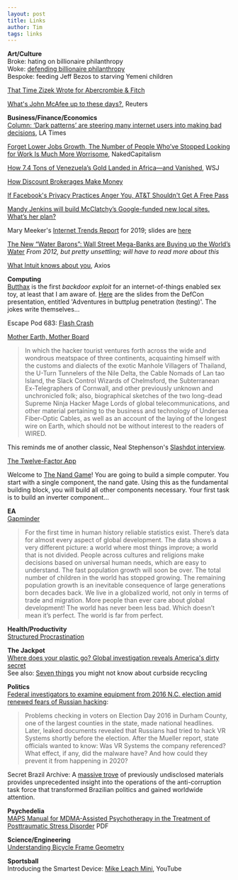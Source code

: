 ```yaml
---
layout: post
title: Links
author: Tim
tags: links
---
```


**Art/Culture**  
Broke: hating on billionaire philanthropy  
Woke: [defending billionaire philanthropy](https://slatestarcodex.com/2019/07/29/against-against-billionaire-philanthropy/)  
Bespoke: feeding Jeff Bezos to starving Yemeni children  

[That Time Zizek Wrote for Abercrombie & Fitch](http://www.critical-theory.com/that-time-zizek-wrote-for-abercrombie-fitch/)  

[What's John McAfee up to these days?](https://www.reuters.com/article/us-cuba-usa-mcafee/fugitive-u-s-tech-guru-cryptocurrency-is-next-cuban-revolution-idUSKCN1U028D), Reuters  

**Business/Finance/Economics**  
[Column: ‘Dark patterns’ are steering many internet users into making bad decisions](https://www.latimes.com/business/lazarus/la-fi-lazarus-dark-patterns-consumer-consent-20190625-story.html), LA Times  

[Forget Lower Jobs Growth, The Number of People Who’ve Stopped Looking for Work Is Much More Worrisome](https://www.nakedcapitalism.com/2019/06/forget-lower-jobs-growth-the-number-of-people-whove-stopped-looking-for-work-is-much-more-worrisome.html), NakedCapitalism    

[How 7.4 Tons of Venezuela’s Gold Landed in Africa—and Vanished](https://www.wsj.com/articles/how-7-4-tons-of-venezuelas-gold-landed-in-africaand-vanished-11560867792?mod=hp_featst_pos2), WSJ  

[How Discount Brokerages Make Money](https://www.kalzumeus.com/2019/6/26/how-brokerages-make-money/)  

[If Facebook's Privacy Practices Anger You, AT&T Shouldn't Get A Free Pass](https://www.techdirt.com/articles/20190528/07471242288/if-facebooks-privacy-practices-anger-you-att-shouldnt-get-free-pass.shtml)  

[Mandy Jenkins will build McClatchy’s Google-funded new local sites. What’s her plan?](https://www.niemanlab.org/2019/06/mandy-jenkins-will-build-mcclatchys-google-funded-new-local-sites-whats-her-plan/)  

Mary Meeker's [Internet Trends Report](https://www.youtube.com/watch?v=G_dwZB5h56E) for 2019; slides are [here](https://www.bondcap.com/report/itr19/)  

[The New “Water Barons”: Wall Street Mega-Banks are Buying up the World’s Water](https://www.globalresearch.ca/the-new-water-barons-wall-street-mega-banks-are-buying-up-the-worlds-water/5383274) *From 2012, but pretty unsettling; will have to read more about this*

[What Intuit knows about you](https://www.axios.com/what-intuit-knows-about-you-d4ea9f53-c116-48e1-948f-e204c3767b54.html), Axios  

**Computing**  
[Butthax](https://github.com/smealum/butthax) is the first *backdoor exploit* for an internet-of-things enabled sex toy, at least that I am aware of. [Here](https://media.defcon.org/DEF%20CON%2027/DEF%20CON%2027%20presentations/DEFCON-27-smea-Adventures-in-smart-buttplug-penetration-testing.pdf) are the slides from the DefCon presentation, entitled 'Adventures in buttplug penetration (testing)'. The jokes write themselves...  

Escape Pod 683: [Flash Crash](http://escapepod.org/2019/06/06/escape-pod-683-flash-crash/)  

[Mother Earth, Mother Board](https://www.wired.com/1996/12/ffglass/) 
>In which the hacker tourist ventures forth across the wide and wondrous meatspace of three continents, acquainting himself with the customs and dialects of the exotic Manhole Villagers of Thailand, the U-Turn Tunnelers of the Nile Delta, the Cable Nomads of Lan tao Island, the Slack Control Wizards of Chelmsford, the Subterranean Ex-Telegraphers of Cornwall, and other previously unknown and unchronicled folk; also, biographical sketches of the two long-dead Supreme Ninja Hacker Mage Lords of global telecommunications, and other material pertaining to the business and technology of Undersea Fiber-Optic Cables, as well as an account of the laying of the longest wire on Earth, which should not be without interest to the readers of WIRED.  

This reminds me of another classic, Neal Stephenson's [Slashdot interview](https://slashdot.org/story/04/10/20/1518217/neal-stephenson-responds-with-wit-and-humor).  

[The Twelve-Factor App](https://12factor.net/)  

Welcome to [The Nand Game](http://nandgame.com/)! You are going to build a simple computer. You start with a single component, the nand gate. Using this as the fundamental building block, you will build all other components necessary. Your first task is to build an inverter component...  

**EA**  
[Gapminder](https://www.gapminder.org/)
>For the first time in human history reliable statistics exist. There’s data for almost every aspect of global development. The data shows a very different picture: a world where most things improve; a world that is not divided. People across cultures and religions make decisions based on universal human needs, which are easy to understand. The fast population growth will soon be over. The total number of children in the world has stopped growing. The remaining population growth is an inevitable consequence of large generations born decades back. We live in a globalized world, not only in terms of trade and migration. More people than ever care about global development! The world has never been less bad. Which doesn’t mean it’s perfect. The world is far from perfect.

**Health/Productivity**  
[Structured Procrastination](http://www.structuredprocrastination.com/)  

**The Jackpot**  
[Where does your plastic go? Global investigation reveals America's dirty secret](https://www.theguardian.com/us-news/2019/jun/17/recycled-plastic-america-global-crisis)  
See also: [Seven things](https://www.theguardian.com/environment/2019/jun/17/recycling-plastic-wrong-guide) you might not know about curbside recycling  

**Politics**  
[Federal investigators to examine equipment from 2016 N.C. election amid renewed fears of Russian hacking](https://www.washingtonpost.com/investigations/federal-investigators-to-examine-equipment-from-2016-north-carolina-election-amid-renewed-fears-of-russian-hacking/2019/06/05/b70402e6-7816-11e9-b7ae-390de4259661_story.html?noredirect=on):
>Problems checking in voters on Election Day 2016 in Durham County, one of the largest counties in the state, made national headlines. Later, leaked documents revealed that Russians had tried to hack VR Systems shortly before the election. After the Mueller report, state officials wanted to know: Was VR Systems the company referenced? What effect, if any, did the malware have? And how could they prevent it from happening in 2020?

Secret Brazil Archive: A [massive trove](https://theintercept.com/series/secret-brazil-archive/) of previously undisclosed materials provides unprecedented insight into the operations of the anti-corruption task force that transformed Brazilian politics and gained worldwide attention.  

**Psychedelia**  
[MAPS Manual for MDMA-Assisted Psychotherapy in the Treatment of Posttraumatic Stress Disorder](https://s3-us-west-1.amazonaws.com/mapscontent/research-archive/mdma/TreatmentManual_MDMAAssistedPsychotherapyVersion+8.1_22+Aug2017.pdf) PDF  

**Science/Engineering**  
[Understanding Bicycle Frame Geometry](https://www.cyclingabout.com/understanding-bicycle-frame-geometry/)  

**Sportsball**  
Introducing the Smartest Device: [Mike Leach Mini](https://www.youtube.com/watch?v=liaQ-ZT_Z9g), YouTube  
